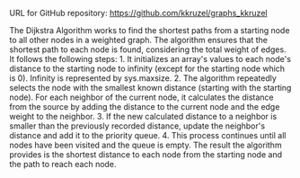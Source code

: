 URL for GitHub repository: https://github.com/kkruzel/graphs_kkruzel

The Dijkstra Algorithm works to find the shortest paths from a starting node to all other nodes in a weighted graph. The algorithm ensures that the shortest path to each node is found, considering the total weight of edges. It follows the following steps:
    1. It initializes an array's values to each node's distance to the starting node to infinity (except for the starting node which is 0). Infinity is represented by sys.maxsize.
    2. The algorithm repeatedly selects the node with the smallest known distance (starting with the starting node). For each neighbor of the current  node, it calculates the distance from the source by adding the distance to the current node and the edge weight to the neighbor.
    3. If  the new calculated distance to a neighbor is smaller than the previously recorded distance, update the neighbor's distance and add it to the priority queue.
    4. This process continues until all nodes have been visited and the queue is empty.
The result the algorithm provides is the shortest distance to each node from the starting node and the path to reach each node.